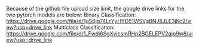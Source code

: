 Because of the github file upload size limit, the google drive links for the two pytorch models are below:
Binary Classification: https://drive.google.com/file/d/1gS6jq74LrYyHYD51WSVgBNJ8JLE3jKc2/view?usp=drive_link
Multiclass Classification:
https://drive.google.com/file/d/1_Fwdi6SgXvicsmRHp2BGELEPV2qjo9w8/view?usp=drive_link